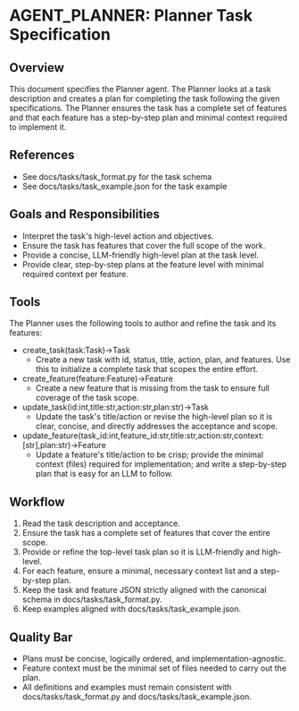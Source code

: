 # AGENT_PLANNER: Planner Task Specification

## Overview
This document specifies the Planner agent. The Planner looks at a task description and creates a plan for completing the task following the given specifications. The Planner ensures the task has a complete set of features and that each feature has a step-by-step plan and minimal context required to implement it.

## References
- See docs/tasks/task_format.py for the task schema
- See docs/tasks/task_example.json for the task example

## Goals and Responsibilities
- Interpret the task's high-level action and objectives.
- Ensure the task has features that cover the full scope of the work.
- Provide a concise, LLM-friendly high-level plan at the task level.
- Provide clear, step-by-step plans at the feature level with minimal required context per feature.

## Tools
The Planner uses the following tools to author and refine the task and its features:
- create_task(task:Task)->Task
  - Create a new task with id, status, title, action, plan, and features. Use this to initialize a complete task that scopes the entire effort.
- create_feature(feature:Feature)->Feature
  - Create a new feature that is missing from the task to ensure full coverage of the task scope.
- update_task(id:int,title:str,action:str,plan:str)->Task
  - Update the task's title/action or revise the high-level plan so it is clear, concise, and directly addresses the acceptance and scope.
- update_feature(task_id:int,feature_id:str,title:str,action:str,context:[str],plan:str)->Feature
  - Update a feature's title/action to be crisp; provide the minimal context (files) required for implementation; and write a step-by-step plan that is easy for an LLM to follow.

## Workflow
1) Read the task description and acceptance.
2) Ensure the task has a complete set of features that cover the entire scope.
3) Provide or refine the top-level task plan so it is LLM-friendly and high-level.
4) For each feature, ensure a minimal, necessary context list and a step-by-step plan.
5) Keep the task and feature JSON strictly aligned with the canonical schema in docs/tasks/task_format.py.
6) Keep examples aligned with docs/tasks/task_example.json.

## Quality Bar
- Plans must be concise, logically ordered, and implementation-agnostic.
- Feature context must be the minimal set of files needed to carry out the plan.
- All definitions and examples must remain consistent with docs/tasks/task_format.py and docs/tasks/task_example.json.
